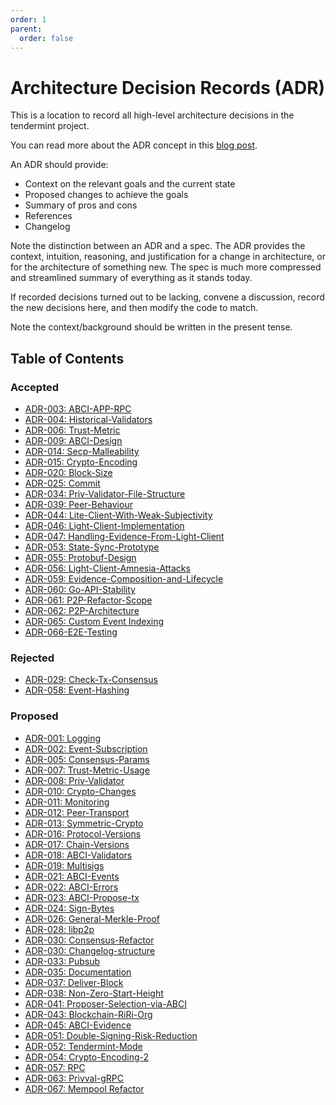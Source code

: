 ```yaml
---
order: 1
parent:
  order: false
---
```


# Architecture Decision Records (ADR)

This is a location to record all high-level architecture decisions in the tendermint project.

You can read more about the ADR concept in this [blog post](https://product.reverb.com/documenting-architecture-decisions-the-reverb-way-a3563bb24bd0#.78xhdix6t).

An ADR should provide:

- Context on the relevant goals and the current state
- Proposed changes to achieve the goals
- Summary of pros and cons
- References
- Changelog

Note the distinction between an ADR and a spec. The ADR provides the context, intuition, reasoning, and
justification for a change in architecture, or for the architecture of something
new. The spec is much more compressed and streamlined summary of everything as
it stands today.

If recorded decisions turned out to be lacking, convene a discussion, record the new decisions here, and then modify the code to match.

Note the context/background should be written in the present tense.

## Table of Contents

### Accepted

- [ADR-003: ABCI-APP-RPC](./adr-003-abci-app-rpc.md)
- [ADR-004: Historical-Validators](./adr-004-historical-validators.md)
- [ADR-006: Trust-Metric](./adr-006-trust-metric.md)
- [ADR-009: ABCI-Design](./adr-009-ABCI-design.md)
- [ADR-014: Secp-Malleability](./adr-014-secp-malleability.md)
- [ADR-015: Crypto-Encoding](./adr-015-crypto-encoding.md)
- [ADR-020: Block-Size](./adr-020-block-size.md)
- [ADR-025: Commit](./adr-025-commit.md)
- [ADR-034: Priv-Validator-File-Structure](./adr-034-priv-validator-file-structure.md)
- [ADR-039: Peer-Behaviour](./adr-039-peer-behaviour.md)
- [ADR-044: Lite-Client-With-Weak-Subjectivity](./adr-044-lite-client-with-weak-subjectivity.md)
- [ADR-046: Light-Client-Implementation](./adr-046-light-client-implementation.md)
- [ADR-047: Handling-Evidence-From-Light-Client](./adr-047-handling-evidence-from-light-client.md)
- [ADR-053: State-Sync-Prototype](./adr-053-state-sync-prototype.md)
- [ADR-055: Protobuf-Design](./adr-055-protobuf-design.md)
- [ADR-056: Light-Client-Amnesia-Attacks](./adr-056-light-client-amnesia-attacks)
- [ADR-059: Evidence-Composition-and-Lifecycle](./adr-059-evidence-composition-and-lifecycle.md)
- [ADR-060: Go-API-Stability](./adr-060-go-api-stability.md)
- [ADR-061: P2P-Refactor-Scope](./adr-061-p2p-refactor-scope.md)
- [ADR-062: P2P-Architecture](./adr-062-p2p-architecture.md)
- [ADR-065: Custom Event Indexing](./adr-065-custom-event-indexing.md)
- [ADR-066-E2E-Testing](./adr-066-e2e-testing.md)

### Rejected

- [ADR-029: Check-Tx-Consensus](./adr-029-check-tx-consensus.md)
- [ADR-058: Event-Hashing](./adr-058-event-hashing.md)


### Proposed

- [ADR-001: Logging](./adr-001-logging.md)
- [ADR-002: Event-Subscription](./adr-002-event-subscription.md)
- [ADR-005: Consensus-Params](./adr-005-consensus-params.md)
- [ADR-007: Trust-Metric-Usage](./adr-007-trust-metric-usage.md)
- [ADR-008: Priv-Validator](./adr-008-priv-validator.md)
- [ADR-010: Crypto-Changes](./adr-010-crypto-changes.md)
- [ADR-011: Monitoring](./adr-011-monitoring.md)
- [ADR-012: Peer-Transport](./adr-012-peer-transport.md)
- [ADR-013: Symmetric-Crypto](./adr-013-symmetric-crypto.md)
- [ADR-016: Protocol-Versions](./adr-016-protocol-versions.md)
- [ADR-017: Chain-Versions](./adr-017-chain-versions.md)
- [ADR-018: ABCI-Validators](./adr-018-ABCI-Validators.md)
- [ADR-019: Multisigs](./adr-019-multisigs.md)
- [ADR-021: ABCI-Events](./adr-021-abci-events.md)
- [ADR-022: ABCI-Errors](./adr-022-abci-errors.md)
- [ADR-023: ABCI-Propose-tx](./adr-023-ABCI-propose-tx.md)
- [ADR-024: Sign-Bytes](./adr-024-sign-bytes.md)
- [ADR-026: General-Merkle-Proof](./adr-026-general-merkle-proof.md)
- [ADR-028: libp2p](./adr-028-libp2p.md)
- [ADR-030: Consensus-Refactor](./adr-030-consensus-refactor.md)
- [ADR-030: Changelog-structure](./adr-031-changelog.md)
- [ADR-033: Pubsub](./adr-033-pubsub.md)
- [ADR-035: Documentation](./adr-035-documentation.md)
- [ADR-037: Deliver-Block](./adr-037-deliver-block.md)
- [ADR-038: Non-Zero-Start-Height](./adr-038-non-zero-start-height.md)
- [ADR-041: Proposer-Selection-via-ABCI](./adr-041-proposer-selection-via-abci.md)
- [ADR-043: Blockchain-RiRi-Org](./adr-043-blockchain-riri-org.md)
- [ADR-045: ABCI-Evidence](./adr-045-abci-evidence.md)
- [ADR-051: Double-Signing-Risk-Reduction](./adr-051-double-signing-risk-reduction.md)
- [ADR-052: Tendermint-Mode](./adr-052-tendermint-mode.md)
- [ADR-054: Crypto-Encoding-2](./adr-054-crypto-encoding-2.md)
- [ADR-057: RPC](./adr-057-RPC.md)
- [ADR-063: Privval-gRPC](./adr-063-privval-grpc.md)
- [ADR-067: Mempool Refactor](./adr-067-mempool-refactor)
